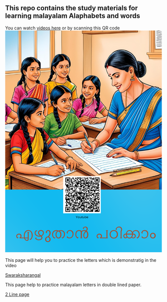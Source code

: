 ## This repo contains the study materials for learning malayalam Alaphabets and words

You can watch [videos here](https://www.youtube.com/playlist?list=PLia1f8x4BobQ3DgOCfggqH-7vi0JXpgms)  or by scanning this QR code 
![Alt text](assets/image1.png)


This page will help you to practice the letters which is demonstratig in the video

[Swaraksharangal](Swaraksharangal.pdf)

This page help to practice malayalam letters  in double lined paper.

[2 Line page](linepage.pdf)
